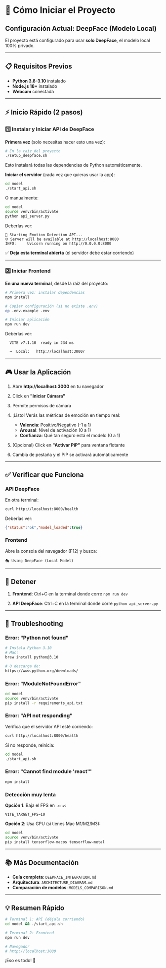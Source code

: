 # 🚀 Cómo Iniciar el Proyecto

## Configuración Actual: DeepFace (Modelo Local)

El proyecto está configurado para usar **solo DeepFace**, el modelo local 100% privado.

---

## 📋 Requisitos Previos

- **Python 3.8-3.10** instalado
- **Node.js 18+** instalado
- **Webcam** conectada

---

## ⚡ Inicio Rápido (2 pasos)

### 1️⃣ Instalar y Iniciar API de DeepFace

**Primera vez** (solo necesitas hacer esto una vez):

```bash
# En la raíz del proyecto
./setup_deepface.sh
```

Esto instalará todas las dependencias de Python automáticamente.

**Iniciar el servidor** (cada vez que quieras usar la app):

```bash
cd model
./start_api.sh
```

O manualmente:

```bash
cd model
source venv/bin/activate
python api_server.py
```

Deberías ver:
```
🚀 Starting Emotion Detection API...
🌐 Server will be available at http://localhost:8000
INFO:     Uvicorn running on http://0.0.0.0:8000
```

✅ **Deja esta terminal abierta** (el servidor debe estar corriendo)

---

### 2️⃣ Iniciar Frontend

**En una nueva terminal**, desde la raíz del proyecto:

```bash
# Primera vez: instalar dependencias
npm install

# Copiar configuración (si no existe .env)
cp .env.example .env

# Iniciar aplicación
npm run dev
```

Deberías ver:
```
  VITE v7.1.10  ready in 234 ms

  ➜  Local:   http://localhost:3000/
```

---

## 🎮 Usar la Aplicación

1. Abre **http://localhost:3000** en tu navegador

2. Click en **"Iniciar Cámara"**

3. Permite permisos de cámara

4. ¡Listo! Verás las métricas de emoción en tiempo real:
   - **Valencia**: Positivo/Negativo (-1 a 1)
   - **Arousal**: Nivel de activación (0 a 1)
   - **Confianza**: Qué tan seguro está el modelo (0 a 1)

5. (Opcional) Click en **"Activar PiP"** para ventana flotante

6. Cambia de pestaña y el PiP se activará automáticamente

---

## ✅ Verificar que Funciona

### API DeepFace

En otra terminal:
```bash
curl http://localhost:8000/health
```

Deberías ver:
```json
{"status":"ok","model_loaded":true}
```

### Frontend

Abre la consola del navegador (F12) y busca:
```
🎭 Using DeepFace (Local Model)
```

---

## 🛑 Detener

1. **Frontend**: Ctrl+C en la terminal donde corre `npm run dev`

2. **API DeepFace**: Ctrl+C en la terminal donde corre `python api_server.py`

---

## 🔧 Troubleshooting

### Error: "Python not found"

```bash
# Instala Python 3.10
# Mac:
brew install python@3.10

# O descarga de:
https://www.python.org/downloads/
```

### Error: "ModuleNotFoundError"

```bash
cd model
source venv/bin/activate
pip install -r requirements_api.txt
```

### Error: "API not responding"

Verifica que el servidor API esté corriendo:
```bash
curl http://localhost:8000/health
```

Si no responde, reinicia:
```bash
cd model
./start_api.sh
```

### Error: "Cannot find module 'react'"

```bash
npm install
```

### Detección muy lenta

**Opción 1**: Baja el FPS en `.env`:
```env
VITE_TARGET_FPS=10
```

**Opción 2**: Usa GPU (si tienes Mac M1/M2/M3):
```bash
cd model
source venv/bin/activate
pip install tensorflow-macos tensorflow-metal
```

---

## 📚 Más Documentación

- **Guía completa**: `DEEPFACE_INTEGRATION.md`
- **Arquitectura**: `ARCHITECTURE_DIAGRAM.md`
- **Comparación de modelos**: `MODELS_COMPARISON.md`

---

## 💡 Resumen Rápido

```bash
# Terminal 1: API (déjala corriendo)
cd model && ./start_api.sh

# Terminal 2: Frontend
npm run dev

# Navegador
# http://localhost:3000
```

¡Eso es todo! 🎉


